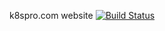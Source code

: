 k8spro.com website [![Build Status](https://travis-ci.org/chrislovecnm/k8spro.com.svg?branch=master)](https://travis-ci.org/chrislovecnm/k8spro.com)
